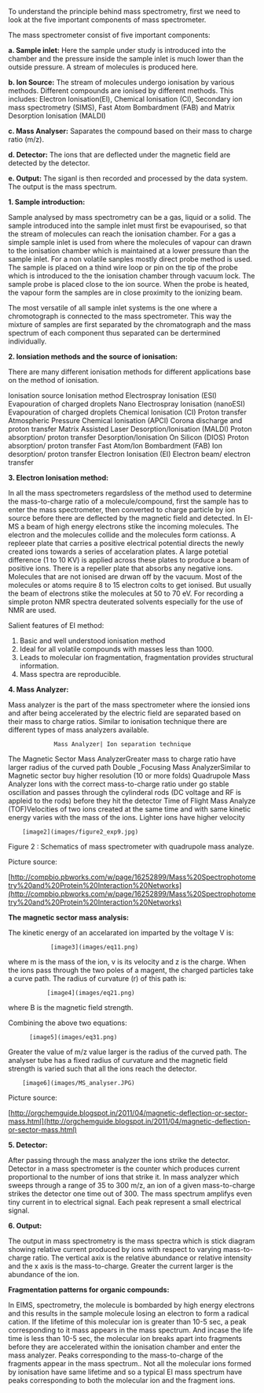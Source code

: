 To understand the principle behind mass spectrometry, first we need to look at the five important components of mass spectrometer.

The mass spectrometer consist of five important components:

**a. Sample inlet:** Here the sample under study is introduced into the chamber and the pressure inside the sample inlet is much lower than the outside pressure. A stream of molecules is produced here.

**b. Ion Source:** The stream of molecules undergo ionisation by various methods. Different compounds are ionised by different methods. This includes: Electron Ionisation(EI), Chemical Ionisation (CI), Secondary ion mass spectrometry (SIMS), Fast Atom Bombardment (FAB) and Matrix Desorption Ionisation (MALDI)

**c. Mass Analyser:** Saparates the compound based on their mass to charge ratio (m/z).

**d. Detector:** The ions that are deflected under the magnetic field are detected by the detector.

**e. Output:** The siganl is then recorded and processed by the data system. The output is the mass spectrum.

**1. Sample introduction:**

Sample analysed by mass spectrometry can be a gas, liquid or a solid. The sample introduced into the sample inlet must first be evapourised, so that the stream of molecules can reach the ionisation chamber. For a gas a simple sample inlet is used from where the molecules of vapour can drawn to the ionisation chamber which is maintained at a lower pressure than the sample inlet. For a non volatile sanples mostly direct probe method is used. The sample is placed on a thind wire loop or pin on the tip of the probe which is introduced to the the ionisation chamber through vacuum lock. The sample probe is placed close to the ion source. When the probe is heated, the vapour form the samples are in close proximity to the ionizing beam.

The most versatile of all sample inlet systems is the one where a chromotograph is connected to the mass spectrometer. This way the mixture of samples are first separated by the chromatograph and the mass spectrum of each component thus separated can be dertermined individually.

**2. Ionsiation methods and the source of ionisation:**

There are many different ionisation methods for different applications base on the method of ionisation.

Ionisation source	Ionisation method
Electrospray Ionisation (ESI)	Evapouration of charged droplets
Nano Electrospray Ionisation (nanoESI)	Evapouration of charged droplets
Chemical Ionisation (CI)	Proton transfer
Atmospheric Pressure Chemical Ionisation (APCI)	Corona discharge and proton transfer
Matrix Assisted Laser Desorption/Ionisation (MALDI)	Proton absorption/ proton transfer
Desorption/Ionisation On Silicon (DIOS)	Proton absorption/ proton transfer
Fast Atom/Ion Bombardment (FAB)	Ion desorption/ proton transfer
Electron Ionisation (EI)	Electron beam/ electron transfer


**3. Electron Ionisation method:**

In all the mass spectrometers regardsless of the method used to determine the mass-to-charge ratio of a molecule/compound, first the sample has to enter the mass spectrometer, then converted to charge particle by ion source before there are deflected by the magnetic field and detected. In EI-MS a beam of high energy electrons stike the incoming molecules. The electron and the molecules collide and the molecules form cationss. A repleeer plate that carries a positive electrical potential directs the newly created ions towards a series of accelaration plates. A large potetial difference (1 to 10 KV) is applied across these plates to produce a beam of positive ions. There is a repeller plate that absorbs any negative ions. Molecules that are not ionised are drwan off by the vacuum. Most of the molecules or atoms require 8 to 15 electron colts to get ionised. But usually the beam of electrons stike the molecules at 50 to 70 eV. For recording a simple proton NMR spectra deuterated solvents especially for the use of NMR are used.

Salient features of EI method:
1. Basic and well understood ionisation method
2. Ideal for all volatile compounds with masses less than 1000.
3. Leads to molecular ion fragmentation, fragmentation provides structural information.
4. Mass spectra are reproducible.

**4. Mass Analyzer:**

Mass analyzer is the part of the mass spectrometer where the ionsied ions and after being accelerated by the electric field are separated based on their mass to charge ratios. Similar to ionisation technique there are different types of mass analyzers available.

     	      	 Mass Analyzer| Ion separation technique

The Magnetic Sector Mass AnalyzerGreater mass to charge ratio have larger radius of the curved path Double _Focusing Mass AnalyzerSimilar to Magnetic sector buy higher resolution (10 or more folds) Quadrupole Mass Analyzer Ions with the correct mass-to-charge ratio under go stable oscillation and passes through the cylinderal rods (DC voltage and RF is appleid to the rods) before they hit the detector Time of Flight Mass Analyze (TOF)Velocities of two ions created at the same time and with same kinetic energy varies with the mass of the ions. Lighter ions have higher velocity

    	     
		[image2](images/figure2_exp9.jpg)

Figure 2 : Schematics of mass spectrometer with quadrupole mass analyze.

Picture source:

[http://compbio.pbworks.com/w/page/16252899/Mass%20Spectrophotometry%20and%20Protein%20Interaction%20Networks](http://compbio.pbworks.com/w/page/16252899/Mass%20Spectrophotometry%20and%20Protein%20Interaction%20Networks)

**The magnetic sector mass analysis:**

The kinetic energy of an accelarated ion imparted by the voltage V is:


    	    	[image3](images/eq11.png)   

where m is the mass of the ion, v is its velocity and z is the charge. When the ions pass through the two poles of a magent, the charged particles take a curve path. The radius of curvature (r) of this path is:

      	       [image4](images/eq21.png)

where B is the magnetic field strength.

Combining the above two equations:


	      [image5](images/eq31.png)

Greater the value of m/z value larger is the radius of the curved path. The analyser tube has a fixed radius of curvature and the magnetic field strength is varied such that all the ions reach the detector.

	    [image6](images/MS_analyser.JPG)	  


Picture source:

[http://orgchemguide.blogspot.in/2011/04/magnetic-deflection-or-sector-mass.html](http://orgchemguide.blogspot.in/2011/04/magnetic-deflection-or-sector-mass.html)

**5. Detector:**

After passing through the mass analyzer the ions strike the detector. Detector in a mass spectrometer is the counter which produces current proportional to the number of ions that strike it. In mass analyzer which sweeps through a range of 35 to 300 m/z, an ion of a given mass-to-charge strikes the detector one time out of 300. The mass spectrum amplifys even tiny current in to electrical signal. Each peak represent a small electrical signal.

**6. Output:**

The output in mass spectrometry is the mass spectra which is stick diagram showing relative current produced by ions with respect to varying mass-to-charge ratio. The vertical axix is the relative abundance or relative intensity and the x axis is the mass-to-charge. Greater the current larger is the abundance of the ion.

**Fragmentation patterns for organic compounds:**

In EIMS, spectrometry, the molecule is bombarded by high energy electrons and this results in the sample molecule losing an electron to form a radical cation. If the lifetime of this molecular ion is greater than 10-5 sec, a peak corresponding to it mass appears in the mass spectrum. And incase the life time is less than 10-5 sec, the molecular ion breaks apart into fragments before they are accelerated within the ionisation chamber and enter the mass analyzer. Peaks corresponding to the mass-to-charge of the fragments appear in the mass spectrum.. Not all the molecular ions formed by ionisation have same lifetime and so a typical EI mass spectrum have peaks corresponding to both the molecular ion and the fragment ions.